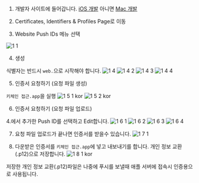 1. 개발자 사이트에 들어갑니다. [iOS 개발](https://developer.apple.com/devcenter/ios/index.action) 아니면 [Mac 개발](https://developer.apple.com/devcenter/mac/index.action)

2. Certificates, Identifiers & Profiles Page로 이동

3. Website Push IDs 메뉴 선택

 ![1 1](https://f.cloud.github.com/assets/581101/1700968/d16dbbdc-6038-11e3-89e9-85bc83a2e763.png)

4. 생성

 식별자는 반드시 `web.`으로 시작해야 합니다.
![1 4](https://f.cloud.github.com/assets/581101/1700977/4b9bddee-6039-11e3-9fd2-794611bc3422.png)
![1 4 2](https://f.cloud.github.com/assets/581101/1701007/615b7e76-603b-11e3-92c6-f30ff39bf96d.png)
![1 4 3](https://f.cloud.github.com/assets/581101/1701006/615ae038-603b-11e3-9017-12c57dc36b8a.png)
![1 4 4](https://f.cloud.github.com/assets/581101/1701008/615c2524-603b-11e3-975e-42a3c9255efe.png)

5. 인증서 요청하기 (요청 파일 생성)

 `키체인 접근.app`을 실행
![1 5 1 kor](https://f.cloud.github.com/assets/581101/1701396/6618cc5a-6056-11e3-8caa-4dfe4db5d775.png)
![1 5 2 kor](https://f.cloud.github.com/assets/581101/1701395/66189e56-6056-11e3-9176-79f95b8d7094.png)

6. 인증서 요청하기 (요청 파일 업로드)

 4.에서 추가한 Push ID를 선택하고 Edit합니다.
![1 6 1](https://f.cloud.github.com/assets/581101/1701032/d90b0b52-603c-11e3-9772-39bac58f30f4.png)
![1 6 2](https://f.cloud.github.com/assets/581101/1701031/d90aeadc-603c-11e3-85ac-6bf37c72127f.png)
![1 6 3](https://f.cloud.github.com/assets/581101/1701033/d90b5b5c-603c-11e3-8ec6-abeecc7dd952.png)
![1 6 4](https://f.cloud.github.com/assets/581101/1701034/d90d9c3c-603c-11e3-9200-0d39aa7676bc.png)

7. 요청 파일 업로드가 끝나면 인증서를 받을수 있습니다.
![1 7 1](https://f.cloud.github.com/assets/581101/1701040/1507fd90-603d-11e3-807b-50548ce34c77.png)

8. 다운받은 인증서를 `키체인 접근.app`에 넣고 내보내기를 합니다. 개인 정보 교환(.p12)으로 저장합니다.
![1 8 1 kor](https://f.cloud.github.com/assets/581101/1701408/2180e7b6-6057-11e3-967c-6a943b11161f.png)


저장한 개인 정보 교환(.p12)파일은 나중에 푸시를 보낼때 애플 서버에 접속시 인증용으로 사용됩니다.
